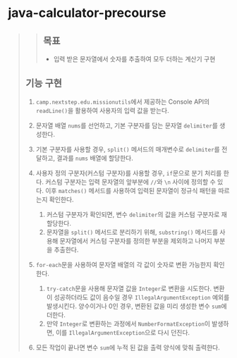 # java-calculator-precourse
 
>> ## 목표 
>> - 입력 받은 문자열에서 숫자를 추출하여 모두 더하는 계산기 구현
>
> ## 기능 구현
> 
> 1. `camp.nextstep.edu.missionutils`에서 제공하는 Console API의 `readLine()`을 활용하여 사용자의 입력 값을 받는다.
> 
> 
> 2. 문자열 배열 `nums`를 선언하고, 기본 구분자를 담는 문자열 `delimiter`를 생성한다.
>   1. 기본 구분자를 사용할 경우, `split()` 메서드의 매개변수로 `delimiter`를 전달하고, 결과를 `nums` 배열에 할당한다.
>   2. 사용자 정의 구분자(커스텀 구분자)를 사용할 경우, `if`문으로 분기 처리를 한다. 커스텀 구분자는 입력 문자열의 앞부분에 
>   `//`와 `\n` 사이에 정의할 수 있다. 이후 `matches()` 메서드를 사용하여 입력된 문자열이 정규식 패턴을 따르는지 확인한다.
>       1. 커스텀 구분자가 확인되면, 변수 `delimiter`의 값을 커스텀 구분자로 재할당한다.  
>       2. 문자열을 `split()` 메서드로 분리하기 위해, `substring()` 메서드를 사용해 문자열에서 커스텀 구분자를 정의한 부분을 
>       제외하고 나머지 부분을 추출한다.
> 
>
> 3. `for-each`문을 사용하여 문자열 배열의 각 값이 숫자로 변환 가능한지 확인한다.
>    1. `try-catch`문을 사용해 문자열 값을 `Integer`로 변환을 시도한다. 변환이 성공하더라도 값이 음수일 경우 
>    `IllegalArgumentException` 예외를 발생시킨다. 양수이거나 0인 경우, 변환된 값을 미리 생성한 변수 `sum`에 더한다.
>    2. 만약 `Integer`로 변환하는 과정에서 `NumberFormatException`이 발생하면, 이를 `IllegalArgumentException`으로 다시 던진다.
> 
> 
> 4. 모든 작업이 끝나면 변수 `sum`에 누적 된 값을 출력 양식에 맞춰 출력한다. 

